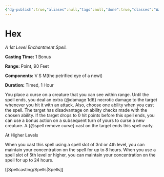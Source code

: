 ```yaml
---
{"dg-publish":true,"aliases":null,"tags":null,"done":true,"classes":"Warlock,","spellLevel":1,"school":"Enchantment","source":"PHB","permalink":"/spells/hex/","dgHomeLink":false,"dgPassFrontmatter":true}
---
```


# Hex
*A 1st Level Enchantment Spell.*

**Casting Time:** 1 Bonus

**Range:** Point, 90 Feet

**Components:** V S M(the petrified eye of a newt)

**Duration:** Timed, 1 Hour

You place a curse on a creature that you can see within range. Until the spell ends, you deal an extra {@damage 1d6} necrotic damage to the target whenever you hit it with an attack. Also, choose one ability when you cast the spell. The target has disadvantage on ability checks made with the chosen ability.
If the target drops to 0 hit points before this spell ends, you can use a bonus action on a subsequent turn of yours to curse a new creature.
A {@spell remove curse} cast on the target ends this spell early.

At Higher Levels

When you cast this spell using a spell slot of 3rd or 4th level, you can maintain your concentration on the spell for up to 8 hours. When you use a spell slot of 5th level or higher, you can maintain your concentration on the spell for up to 24 hours.

[[Spellcasting/Spells|Spells]]